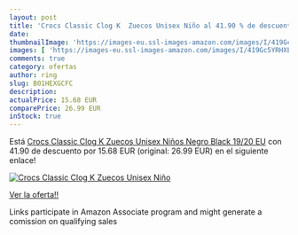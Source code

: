 ```yaml
---
layout: post
title: 'Crocs Classic Clog K  Zuecos Unisex Niño al 41.90 % de descuento'
date: 
thumbnailImage: 'https://images-eu.ssl-images-amazon.com/images/I/419Gc5YRHXL._SL200_.jpg'
images: [ 'https://images-eu.ssl-images-amazon.com/images/I/419Gc5YRHXL._SL200_.jpg' ]
comments: true
category: ofertas
author: ring
slug: B01HEXGCFC
description:
actualPrice: 15.68 EUR
comparePrice: 26.99 EUR
inStock: true
---
```


Está [Crocs Classic Clog K  Zuecos Unisex Niños  Negro  Black   19/20 EU](https://www.amazon.es/dp/B01HEXGCFC/?tag=tolees-21) con 41.90 de descuento por 15.68 EUR (original: 26.99 EUR) en el siguiente enlace!

[![Crocs Classic Clog K  Zuecos Unisex Niño](https://images-eu.ssl-images-amazon.com/images/I/419Gc5YRHXL._SL200_.jpg)](https://www.amazon.es/dp/B01HEXGCFC/?tag=tolees-21)

[Ver la oferta!!](https://www.amazon.es/dp/B01HEXGCFC/?tag=tolees-21)

Links participate in Amazon Associate program and might generate a comission on qualifying sales


